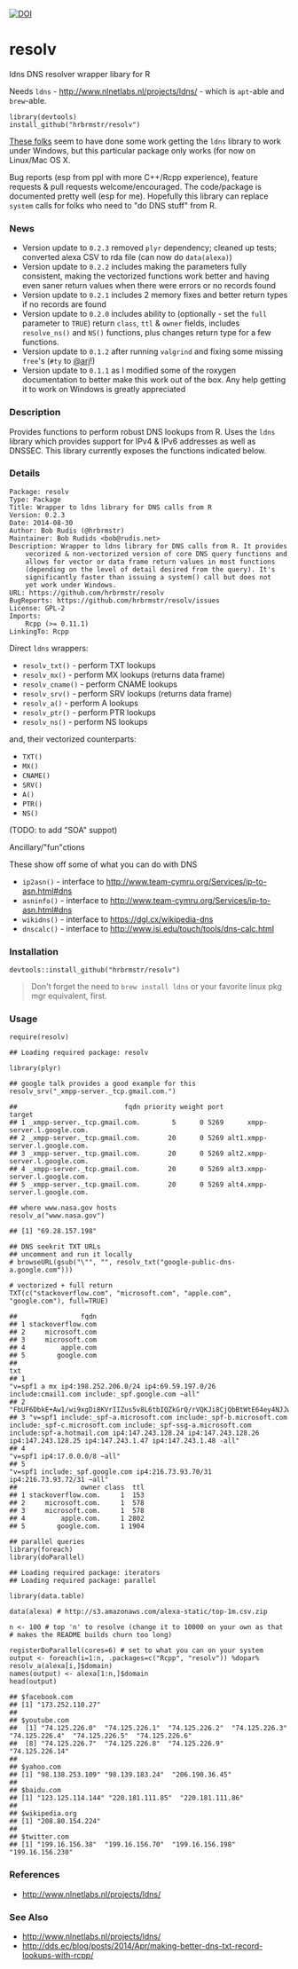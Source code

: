 [![DOI](https://zenodo.org/badge/5630/hrbrmstr/resolv.png)](http://dx.doi.org/10.5281/zenodo.11343)

resolv
======

ldns DNS resolver wrapper libary for R

Needs `ldns` - <http://www.nlnetlabs.nl/projects/ldns/> - which is `apt`-able and `brew`-able.

    library(devtools)
    install_github("hrbrmstr/resolv")

[These folks](http://dev.telnic.org/trac/wiki/DotTelUtils) seem to have done some work getting the `ldns` library to work under Windows, but this particular package only works (for now on Linux/Mac OS X.

Bug reports (esp from ppl with more C++/Rcpp experience), feature requests & pull requests welcome/encouraged. The code/package is documented pretty well (esp for me). Hopefully this library can replace `system` calls for folks who need to "do DNS stuff" from R.

### News

-   Version update to `0.2.3` removed `plyr` dependency; cleaned up tests; converted alexa CSV to rda file (can now do `data(alexa)`)
-   Version update to `0.2.2` includes making the parameters fully consistent, making the vectorized functions work better and having even saner return values when there were errors or no records found
-   Version update to `0.2.1` includes 2 memory fixes and better return types if no records are found
-   Version update to `0.2.0` includes ability to (optionally - set the `full` parameter to `TRUE`) return `class`, `ttl` & `owner` fields, includes `resolve_ns()` and `NS()` functions, plus changes return type for a few functions.
-   Version update to `0.1.2` after running `valgrind` and fixing some missing `free`'s (`#ty` to [@arj](<http://twitter.com/arj>)!)
-   Version update to `0.1.1` as I modified some of the roxygen documentation to better make this work out of the box. Any help getting it to work on Windows is greatly appreciated

### Description

Provides functions to perform robust DNS lookups from R. Uses the `ldns` library which provides support for IPv4 & IPv6 addresses as well as DNSSEC. This library currently exposes the functions indicated below.

### Details

    Package: resolv
    Type: Package
    Title: Wrapper to ldns library for DNS calls from R
    Version: 0.2.3
    Date: 2014-08-30
    Author: Bob Rudis (@hrbrmstr)
    Maintainer: Bob Rudids <bob@rudis.net>
    Description: Wrapper to ldns library for DNS calls from R. It provides
        vecorized & non-vectorized version of core DNS query functions and
        allows for vector or data frame return values in most functions
        (depending on the level of detail desired from the query). It's
        significantly faster than issuing a system() call but does not
        yet work under Windows.
    URL: https://github.com/hrbrmstr/resolv
    BugReports: https://github.com/hrbrmstr/resolv/issues
    License: GPL-2
    Imports:
        Rcpp (>= 0.11.1)
    LinkingTo: Rcpp

Direct `ldns` wrappers:

-   `resolv_txt()` - perform TXT lookups
-   `resolv_mx()` - perform MX lookups (returns data frame)
-   `resolv_cname()` - perform CNAME lookups
-   `resolv_srv()` - perform SRV lookups (returns data frame)
-   `resolv_a()` - perform A lookups
-   `resolv_ptr()` - perform PTR lookups
-   `resolv_ns()` - perform NS lookups

and, their vectorized counterparts:

-   `TXT()`
-   `MX()`
-   `CNAME()`
-   `SRV()`
-   `A()`
-   `PTR()`
-   `NS()`

(TODO: to add "SOA" suppot)

Ancillary/"fun"ctions

These show off some of what you can do with DNS

-   `ip2asn()` - interface to <http://www.team-cymru.org/Services/ip-to-asn.html#dns>
-   `asninfo()` - interface to <http://www.team-cymru.org/Services/ip-to-asn.html#dns>
-   `wikidns()` - interface to <https://dgl.cx/wikipedia-dns>
-   `dnscalc()` - interface to <http://www.isi.edu/touch/tools/dns-calc.html>

### Installation

``` {.r}
devtools::install_github("hrbrmstr/resolv")
```

> Don't forget the need to `brew install ldns` or your favorite linux pkg mgr equivalent, first.

### Usage

``` {.r}
require(resolv)
```

    ## Loading required package: resolv

``` {.r}
library(plyr)

## google talk provides a good example for this
resolv_srv("_xmpp-server._tcp.gmail.com.")
```

    ##                           fqdn priority weight port                         target
    ## 1 _xmpp-server._tcp.gmail.com.        5      0 5269      xmpp-server.l.google.com.
    ## 2 _xmpp-server._tcp.gmail.com.       20      0 5269 alt1.xmpp-server.l.google.com.
    ## 3 _xmpp-server._tcp.gmail.com.       20      0 5269 alt2.xmpp-server.l.google.com.
    ## 4 _xmpp-server._tcp.gmail.com.       20      0 5269 alt3.xmpp-server.l.google.com.
    ## 5 _xmpp-server._tcp.gmail.com.       20      0 5269 alt4.xmpp-server.l.google.com.

``` {.r}
## where www.nasa.gov hosts
resolv_a("www.nasa.gov")
```

    ## [1] "69.28.157.198"

``` {.r}
## DNS seekrit TXT URLs
## uncomment and run it locally
# browseURL(gsub("\"", "", resolv_txt("google-public-dns-a.google.com")))

# vectorized + full return
TXT(c("stackoverflow.com", "microsoft.com", "apple.com", "google.com"), full=TRUE)
```

    ##                fqdn
    ## 1 stackoverflow.com
    ## 2     microsoft.com
    ## 3     microsoft.com
    ## 4         apple.com
    ## 5        google.com
    ##                                                                                                                                                                                                                                                          txt
    ## 1                                                                                                                                                      "v=spf1 a mx ip4:198.252.206.0/24 ip4:69.59.197.0/26 include:cmail1.com include:_spf.google.com ~all"
    ## 2                                                                                                                                                                 "FbUF6DbkE+Aw1/wi9xgDi8KVrIIZus5v8L6tbIQZkGrQ/rVQKJi8CjQbBtWtE64ey4NJJwj5J65PIggVYNabdQ=="
    ## 3 "v=spf1 include:_spf-a.microsoft.com include:_spf-b.microsoft.com include:_spf-c.microsoft.com include:_spf-ssg-a.microsoft.com include:spf-a.hotmail.com ip4:147.243.128.24 ip4:147.243.128.26 ip4:147.243.128.25 ip4:147.243.1.47 ip4:147.243.1.48 -all"
    ## 4                                                                                                                                                                                                                               "v=spf1 ip4:17.0.0.0/8 ~all"
    ## 5                                                                                                                                                                              "v=spf1 include:_spf.google.com ip4:216.73.93.70/31 ip4:216.73.93.72/31 ~all"
    ##                owner class  ttl
    ## 1 stackoverflow.com.     1  153
    ## 2     microsoft.com.     1  578
    ## 3     microsoft.com.     1  578
    ## 4         apple.com.     1 2802
    ## 5        google.com.     1 1904

``` {.r}
## parallel queries
library(foreach)
library(doParallel)
```

    ## Loading required package: iterators
    ## Loading required package: parallel

``` {.r}
library(data.table)

data(alexa) # http://s3.amazonaws.com/alexa-static/top-1m.csv.zip

n <- 100 # top 'n' to resolve (change it to 10000 on your own as that # makes the README builds churn too long)

registerDoParallel(cores=6) # set to what you can on your system
output <- foreach(i=1:n, .packages=c("Rcpp", "resolv")) %dopar% resolv_a(alexa[i,]$domain)
names(output) <- alexa[1:n,]$domain
head(output)
```

    ## $facebook.com
    ## [1] "173.252.110.27"
    ## 
    ## $youtube.com
    ##  [1] "74.125.226.0"  "74.125.226.1"  "74.125.226.2"  "74.125.226.3"  "74.125.226.4"  "74.125.226.5"  "74.125.226.6" 
    ##  [8] "74.125.226.7"  "74.125.226.8"  "74.125.226.9"  "74.125.226.14"
    ## 
    ## $yahoo.com
    ## [1] "98.138.253.109" "98.139.183.24"  "206.190.36.45" 
    ## 
    ## $baidu.com
    ## [1] "123.125.114.144" "220.181.111.85"  "220.181.111.86" 
    ## 
    ## $wikipedia.org
    ## [1] "208.80.154.224"
    ## 
    ## $twitter.com
    ## [1] "199.16.156.38"  "199.16.156.70"  "199.16.156.198" "199.16.156.230"

### References

-   <http://www.nlnetlabs.nl/projects/ldns/>

### See Also

-   <http://www.nlnetlabs.nl/projects/ldns/>
-   <http://dds.ec/blog/posts/2014/Apr/making-better-dns-txt-record-lookups-with-rcpp/>
